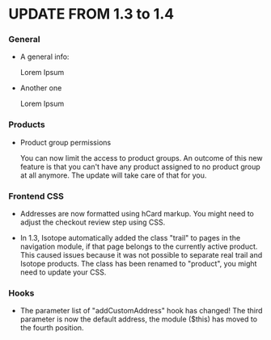 UPDATE FROM 1.3 to 1.4
=======================

### General ###

  * A general info:

    Lorem Ipsum

  * Another one

    Lorem Ipsum


### Products ###

  * Product group permissions

    You can now limit the access to product groups. An outcome of this new feature is that you can't have any product assigned to no product group
    at all anymore. The update will take care of that for you.


### Frontend CSS ###

  * Addresses are now formatted using hCard markup. You might need to adjust the checkout review step using CSS.

  * In 1.3, Isotope automatically added the class "trail" to pages in the navigation module, if that page belongs to the currently active product.
    This caused issues because it was not possible to separate real trail and Isotope products. The class has been renamed to "product", you might need to update your CSS.


### Hooks ###

  * The parameter list of "addCustomAddress" hook has changed! The third parameter is now the default address, the module ($this) has moved to the fourth position.
